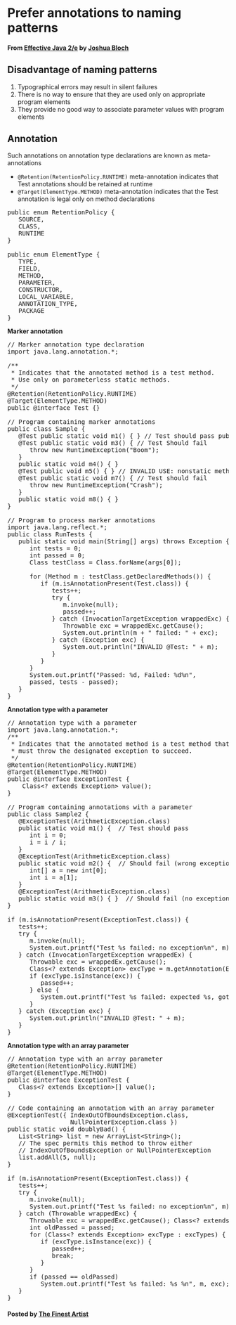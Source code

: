 # Prefer annotations to naming patterns

#### From <u>[Effective Java 2/e](https://books.google.co.kr/books/about/Effective_Java.html?id=ka2VUBqHiWkC&hl=en)</u> by <u>[Joshua Bloch](https://en.wikipedia.org/wiki/Joshua_Bloch)</u>

## Disadvantage of naming patterns
1. Typographical errors may result in silent failures
2. There is no way to ensure that they are used only on appropriate program elements
3. They provide no good way to associate parameter values with program elements

## Annotation
Such annotations on annotation type declarations are known as meta-annotations  

* <code id="inline">@Retention(RetentionPolicy.RUNTIME)</code> meta-annotation indicates that Test annotations should be retained at runtime
* <code id="inline">@Target(ElementType.METHOD)</code> meta-annotation indicates that the Test annotation is legal only on method declarations

<pre class="prettyprint">
public enum RetentionPolicy {
   SOURCE,
   CLASS,
   RUNTIME
}

public enum ElementType {
   TYPE,
   FIELD,
   METHOD,
   PARAMETER,
   CONSTRUCTOR,
   LOCAL_VARIABLE,
   ANNOTATION_TYPE,
   PACKAGE
}
</pre>

**Marker annotation**
<pre class="prettyprint">
// Marker annotation type declaration
import java.lang.annotation.*;

/**
 * Indicates that the annotated method is a test method.
 * Use only on parameterless static methods.
 */
@Retention(RetentionPolicy.RUNTIME)
@Target(ElementType.METHOD)
public @interface Test {}

// Program containing marker annotations
public class Sample {
   @Test public static void m1() { } // Test should pass public static void m2() { }
   @Test public static void m3() { // Test Should fail
      throw new RuntimeException("Boom");
   }
   public static void m4() { }
   @Test public void m5() { } // INVALID USE: nonstatic method public static void m6() { }
   @Test public static void m7() { // Test should fail
      throw new RuntimeException("Crash");
   }
   public static void m8() { }
}

// Program to process marker annotations
import java.lang.reflect.*;
public class RunTests {
   public static void main(String[] args) throws Exception {
      int tests = 0;
      int passed = 0;
      Class testClass = Class.forName(args[0]);

      for (Method m : testClass.getDeclaredMethods()) {
         if (m.isAnnotationPresent(Test.class)) {
            tests++;
            try {
               m.invoke(null);
               passed++;
            } catch (InvocationTargetException wrappedExc) {
               Throwable exc = wrappedExc.getCause();
               System.out.println(m + " failed: " + exc);
            } catch (Exception exc) {
               System.out.println("INVALID @Test: " + m);
            }
         }
      }
      System.out.printf("Passed: %d, Failed: %d%n",
      passed, tests - passed);
   }
}
</pre>

**Annotation type with a parameter**
<pre class="prettyprint">
// Annotation type with a parameter
import java.lang.annotation.*;
/**
 * Indicates that the annotated method is a test method that
 * must throw the designated exception to succeed.
 */
@Retention(RetentionPolicy.RUNTIME)
@Target(ElementType.METHOD)
public @interface ExceptionTest {
    Class&lt;? extends Exception&gt; value();
}

// Program containing annotations with a parameter
public class Sample2 {
   @ExceptionTest(ArithmeticException.class)
   public static void m1() {  // Test should pass
      int i = 0;
      i = i / i;
   }
   @ExceptionTest(ArithmeticException.class)
   public static void m2() {  // Should fail (wrong exception)
      int[] a = new int[0];
      int i = a[1];
   }
   @ExceptionTest(ArithmeticException.class)
   public static void m3() { }  // Should fail (no exception)
}

if (m.isAnnotationPresent(ExceptionTest.class)) {
   tests++;
   try {
      m.invoke(null);
      System.out.printf("Test %s failed: no exception%n", m);
   } catch (InvocationTargetException wrappedEx) {
      Throwable exc = wrappedEx.getCause();
      Class&lt;? extends Exception&gt; excType = m.getAnnotation(ExceptionTest.class).value();
      if (excType.isInstance(exc)) {
         passed++;
      } else {
         System.out.printf("Test %s failed: expected %s, got %s%n", m, excType.getName(), exc);
      }
   } catch (Exception exc) {
      System.out.println("INVALID @Test: " + m);
   }
}
</pre>

**Annotation type with an array parameter**
<pre class="prettyprint">
// Annotation type with an array parameter
@Retention(RetentionPolicy.RUNTIME)
@Target(ElementType.METHOD)
public @interface ExceptionTest {
   Class&lt;? extends Exception&gt;[] value();
}

// Code containing an annotation with an array parameter
@ExceptionTest({ IndexOutOfBoundsException.class,
                 NullPointerException.class })
public static void doublyBad() {
   List&lt;String&gt; list = new ArrayList&lt;String&gt;();
   // The spec permits this method to throw either
   // IndexOutOfBoundsException or NullPointerException
   list.addAll(5, null);
}

if (m.isAnnotationPresent(ExceptionTest.class)) {
   tests++;
   try {
      m.invoke(null);
      System.out.printf("Test %s failed: no exception%n", m);
   } catch (Throwable wrappedExc) {
      Throwable exc = wrappedExc.getCause(); Class&lt;? extends Exception&gt;[] excTypes = m.getAnnotation(ExceptionTest.class).value();
      int oldPassed = passed;
      for (Class&lt;? extends Exception&gt; excType : excTypes) {
         if (excType.isInstance(exc)) {
            passed++;
            break;
         }
      }
      if (passed == oldPassed)
         System.out.printf("Test %s failed: %s %n", m, exc);
   }
}
</pre>

#### Posted by <u>[The Finest Artist](http://thefinestartist.com)

